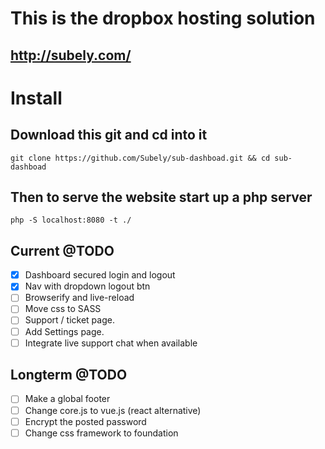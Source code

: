 # This is the dropbox hosting solution
## http://subely.com/

# Install
## Download this git and cd into it
`git clone https://github.com/Subely/sub-dashboad.git && cd sub-dashboad`

## Then to serve the website start up a php server
`php -S localhost:8080 -t ./`

## Current @TODO
- [x] Dashboard secured login and logout
- [x] Nav with dropdown logout btn
- [ ] Browserify and live-reload
- [ ] Move css to SASS
- [ ] Support / ticket page.
- [ ] Add Settings page.
- [ ] Integrate live support chat when available

## Longterm @TODO
- [ ] Make a global footer
- [ ] Change core.js to vue.js (react alternative)
- [ ] Encrypt the posted password
- [ ] Change css framework to foundation
